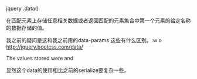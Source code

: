 
jquery .data()

在匹配元素上存储任意相关数据或者返回匹配的元素集合中第一个元素的给定名称的数据存储的值。

我之前的疑问是这和我之前用的data-params 这些有什么区别。:w
o
http://jquery.bootcss.com/data/

  <div>
      The values stored were
          <span></span>
              and
                  <span></span>
                    </div>
                    <script>
                    $("div").data("test", { first: 16, last: "pizza!" });
                    $("span:first").text($("div").data("test").first);
                    $("span:last").text($("div").data("test").last);
                    </script>

显然这个data的使用相比之前的serialize要复杂一些。


